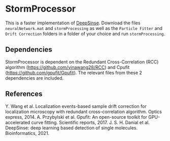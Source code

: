 # StormProcessor
This is a faster implementation of [DeepSinse](https://github.com/jdanial/DeepSinse). Download the files `neuralNetwork.mat` and `stormProcessing` as well as the `Particle Fitter` and `Drift Correction` folders in a folder of your choice and run `stormProcessing`.
## Dependencies
StormProcessor is dependent on the Redundant Cross-Correlation (RCC) algorithm (https://github.com/yinawang28/RCC) and Cpufit (https://github.com/gpufit/Gpufit). The relevant files from these 2 dependencies are included. 
## References
Y. Wang et al. Localization events-based sample drift correction for localization microscopy with redundant cross-correlation algorithm. Optics express, 2014.
A. Przybylski et al. Gpufit: An open-source toolkit for GPU-accelerated curve fitting. Scientific reports, 2017.
J. S. H. Danial et al. DeepSinse: deep learning based detection of single molecules. Bioinformatics, 2021.
